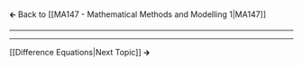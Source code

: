 🡰 Back to [[MA147 - Mathematical Methods and Modelling 1|MA147]] 
- - - 

- - - 
[[Difference Equations|Next Topic]] 🡲
